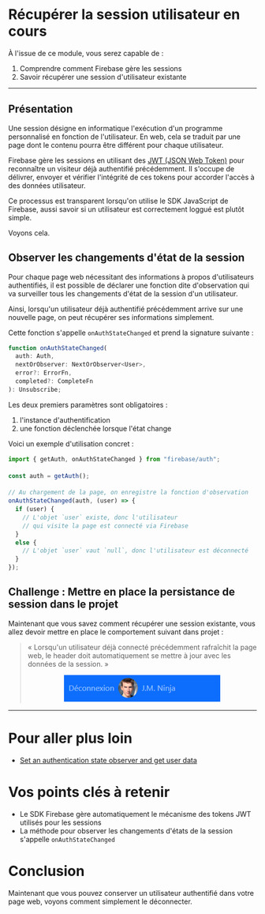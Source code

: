 # Récupérer la session utilisateur en cours

À l'issue de ce module, vous serez capable de :

1. Comprendre comment Firebase gère les sessions
2. Savoir récupérer une session d'utilisateur existante

---

## Présentation

Une session désigne en informatique l'exécution d'un programme personnalisé en fonction de l'utilisateur. En web, cela se traduit par une page dont le contenu pourra être différent pour chaque utilisateur.

Firebase gère les sessions en utilisant des [JWT (JSON Web Token)](https://jwt.io/) pour reconnaître un visiteur déjà authentifié précédemment. Il s'occupe de délivrer, envoyer et vérifier l'intégrité de ces tokens pour accorder l'accès à des données utilisateur.

Ce processus est transparent lorsqu'on utilise le SDK JavaScript de Firebase, aussi savoir si un utilisateur est correctement loggué est plutôt simple.

Voyons cela.

## Observer les changements d'état de la session

Pour chaque page web nécessitant des informations à propos d'utilisateurs authentifiés, il est possible de déclarer une fonction dite d'observation qui va surveiller tous les changements d'état de la session d'un utilisateur.

Ainsi, lorsqu'un utilisateur déjà authentifié précédemment arrive sur une nouvelle page, on peut récupérer ses informations simplement.

Cette fonction s'appelle `onAuthStateChanged` et prend la signature suivante :

```js
function onAuthStateChanged(
  auth: Auth,
  nextOrObserver: NextOrObserver<User>,
  error?: ErrorFn,
  completed?: CompleteFn
): Unsubscribe;
```

Les deux premiers paramètres sont obligatoires :

1. l'instance d'authentification
2. une fonction déclenchée lorsque l'état change

Voici un exemple d'utilisation concret :

```js
import { getAuth, onAuthStateChanged } from "firebase/auth";

const auth = getAuth();

// Au chargement de la page, on enregistre la fonction d'observation
onAuthStateChanged(auth, (user) => {
  if (user) {
    // L'objet `user` existe, donc l'utilisateur
    // qui visite la page est connecté via Firebase
  }
  else {
    // L'objet `user` vaut `null`, donc l'utilisateur est déconnecté
  }
});
```

## Challenge : Mettre en place la persistance de session dans le projet

Maintenant que vous savez comment récupérer une session existante, vous allez devoir mettre en place le comportement suivant dans projet :

> « Lorsqu'un utilisateur déjà connecté précédemment rafraîchit la page web, le header doit automatiquement se mettre à jour avec les données de la session. »
> <p align="center"><img src="./images/auth-header-demo-2.png"></p>

---

# Pour aller plus loin

- [Set an authentication state observer and get user data](https://firebase.google.com/docs/auth/web/start?hl=en&authuser=0#set_an_authentication_state_observer_and_get_user_data)

# Vos points clés à retenir

- Le SDK Firebase gère automatiquement le mécanisme des tokens JWT utilisés pour les sessions
- La méthode pour observer les changements d'états de la session s'appelle `onAuthStateChanged`


# Conclusion

Maintenant que vous pouvez conserver un utilisateur authentifié dans votre page web, voyons comment simplement le déconnecter.